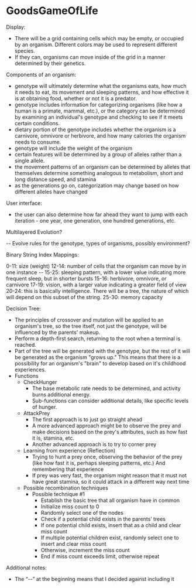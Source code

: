 # GoodsGameOfLife
Display:
- There will be a grid containing cells which may be empty, or occupied by an organism. Different colors may be used to represent 
different species.
- If they can, organisms can move inside of the grid in a manner determined by their genetics.


Components of an organism:
- genotype will ultimately determine what the organisms eats, how much it needs to eat, its movement and sleeping patterns, and how
effective it is at obtaining food, whether or not it is a predator.
- genotype includes information for categorizing organisms (like how a human is a primate, mammal, etc.), or the category can be
determined by examining an individual's genotype and checking to see if it meets certain conditions.
- dietary portion of the genotype includes whether the organism is a carnivore, omnivore or herbivore, and how many calories the organism
needs to consume.
- genotype will include the weight of the organism
- certain features will be determined by a group of alleles rather than a single allele.
- the movement patterns of an organism can be determined by alleles that themselves determine something analogous to metabolism,
short and long distance speed, and stamina
- as the generations go on, categorization may change based on how different alleles have changed


User interface:
- the user can also determine how far ahead they want to jump with each iteration - one year,  one generation,
one hundred generations, etc.


Multilayered Evolution?


-- Evolve rules for the genotype, types of organisms, possibly environment?


Binary String Index Mappings:


0-11: size (weight)
12-14: number of cells that the organism can move by in one instance
-- 15-25: sleeping pattern, with a lower value indicating more frequent sleep, but in shorter bursts
15-16: herbivore, omnivore, or carnivore
17-19: vision, with a larger value indicating a greater field of view
20-24: this is basically intelligence. There will be a tree, the nature of which will depend on this subset of the string.
25-30: memory capacity




Decision Tree:


* The principles of crossover and mutation will be applied to an organism's tree, so the tree itself, not just the genotype, will be influenced by the parents' makeup.
* Perform a depth-first search, returning to the root when a terminal is reached.
* Part of the tree will be generated with the genotype, but the rest of it will be generated as the organism "grows up." This means that there is a possibility for an organism's "brain" to develop based on it's childhood experiences.
* Functions
   * CheckHunger
      * The base metabolic rate needs to be determined, and activity burns additional energy.
      * Sub-functions can consider additional details, like specific levels of hunger.
   * AttackPrey
      * The first approach is to just go straight ahead
      * A more advanced approach might be to observe the prey and make decisions based on the prey's attributes, such as how fast it is, stamina, etc.
      * Another advanced approach is to try to corner prey
   * Learning from experience (Reflection)
      * Trying to hunt a prey once, observing the behavior of the prey (like how fast it is, perhaps sleeping patterns, etc.) And remembering that experience
      * If prey was very fast, the organism might reason that it must not have great stamina, so it could attack in a different way next time
   * Possible recombination techniques
      * Possible technique #1
         * Establish the basic tree that all organism have in common
         * Initialize miss count to 0
         * Randomly select one of the nodes
         * Check if a potential child exists in the parents’ trees
         * If one potential child exists, insert that as a child and clear miss count
         * If multiple potential children exist, randomly select one to insert and clear miss count
         * Otherwise, increment the miss count
         * End if miss count exceeds limit, otherwise repeat


Additional notes:
* The “--” at the beginning means that I decided against including it
